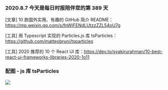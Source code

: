### 2020.8.7 今天是每日时报陪伴您的第 389 天

[文章] 10 款国外实用、有趣的 GitHub 简介 README： <https://mp.weixin.qq.com/s/fnWlFENdLUtzzZZL54oU7g>

[工具] 用 Typescript 实现的 Particles.js 库 tsParticles：<https://github.com/matteobruni/tsparticles>

[工具] 2020 推荐的 10 个 React UI 库：<https://dev.to/syakirurahman/10-best-react-ui-frameworks-libraries-2020-1o11>

### 配图 - js 库 tsParticles

![](https://camo.githubusercontent.com/de85847d30d923a927ad1224b89c5ca684905fe8/68747470733a2f2f7061727469636c65732e6d617474656f6272756e692e69742f696d616765732f64656d6f2e706e673f763d312e382e31)
